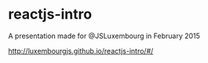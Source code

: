 # reactjs-intro
A presentation made for @JSLuxembourg in February 2015

http://luxembourgjs.github.io/reactjs-intro/#/
